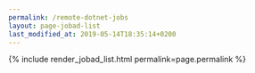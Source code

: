 ```yaml
---
permalink: /remote-dotnet-jobs
layout: page-jobad-list
last_modified_at: 2019-05-14T18:35:14+0200
---
```

{% include render_jobad_list.html permalink=page.permalink %}
